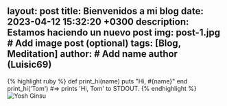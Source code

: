 layout: post
title: Bienvenidos a mi blog
date: 2023-04-12 15:32:20 +0300
description: Estamos haciendo un nuevo post
img: post-1.jpg # Add image post (optional)
tags: [Blog, Meditation]
author: # Add name author (Luisic69)
---


{% highlight ruby %}
def print_hi(name)
  puts "Hi, #{name}"
end
print_hi('Tom')
#=> prints 'Hi, Tom' to STDOUT.
{% endhighlight %}
![Yosh Ginsu]({{site.baseurl}}/assets/img/yosh-ginsu.jpg)
